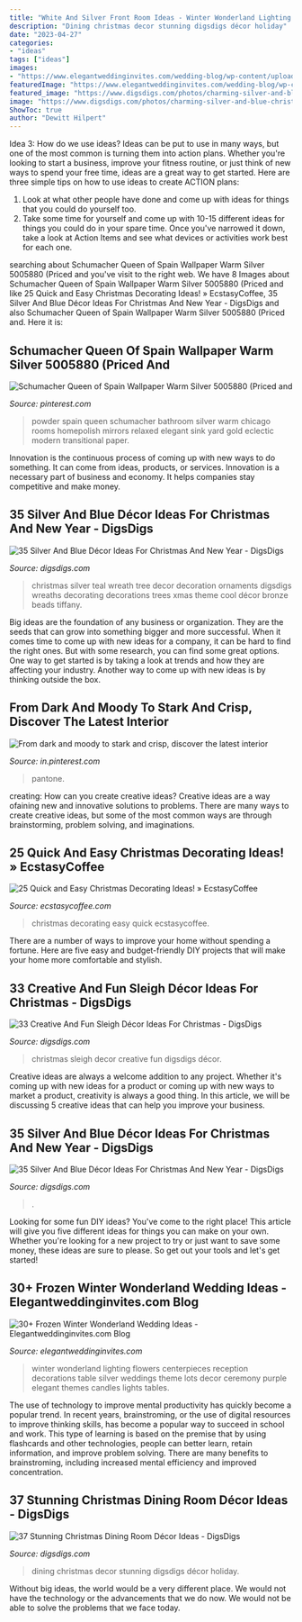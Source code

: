 ```yaml
---
title: "White And Silver Front Room Ideas - Winter Wonderland Lighting Flowers Centerpieces Reception Decorations Table Silver Weddings Theme Lots Decor Ceremony Purple Elegant Themes Candles Lights Tables"
description: "Dining christmas decor stunning digsdigs décor holiday"
date: "2023-04-27"
categories:
- "ideas"
tags: ["ideas"]
images:
- "https://www.elegantweddinginvites.com/wedding-blog/wp-content/uploads/2020/08/tall-white-flower-winter-wedding-centerpieces-with-blue-lighting.jpg"
featuredImage: "https://www.elegantweddinginvites.com/wedding-blog/wp-content/uploads/2020/08/tall-white-flower-winter-wedding-centerpieces-with-blue-lighting.jpg"
featured_image: "https://www.digsdigs.com/photos/charming-silver-and-blue-christmas-decor-ideas-19.jpg"
image: "https://www.digsdigs.com/photos/charming-silver-and-blue-christmas-decor-ideas-19.jpg"
ShowToc: true
author: "Dewitt Hilpert"
---
```



Idea 3: How do we use ideas?
Ideas can be put to use in many ways, but one of the most common is turning them into action plans. Whether you're looking to start a business, improve your fitness routine, or just think of new ways to spend your free time, ideas are a great way to get started. Here are three simple tips on how to use ideas to create ACTION plans:
1. Look at what other people have done and come up with ideas for things that you could do yourself too.
2. Take some time for yourself and come up with 10-15 different ideas for things you could do in your spare time. Once you've narrowed it down, take a look at Action Items and see what devices or activities work best for each one.

	

		
searching about Schumacher Queen of Spain Wallpaper Warm Silver 5005880 (Priced and you've visit to the right web. We have 8 Images about Schumacher Queen of Spain Wallpaper Warm Silver 5005880 (Priced and like 25 Quick and Easy Christmas Decorating Ideas! » EcstasyCoffee, 35 Silver And Blue Décor Ideas For Christmas And New Year - DigsDigs and also Schumacher Queen of Spain Wallpaper Warm Silver 5005880 (Priced and. Here it is:
		
    
## Schumacher Queen Of Spain Wallpaper Warm Silver 5005880 (Priced And

<img loading=lazy src="https://i.pinimg.com/736x/ef/c7/24/efc724140647c04bfa63aad5275e40ca.jpg" onerror="this.onerror=null;this.src='https://tse4.mm.bing.net/th?id=OIP.1KhpA98AHa1wiK1Z-SSUVQHaLH&amp;pid=15.1';" alt="Schumacher Queen of Spain Wallpaper Warm Silver 5005880 (Priced and">

_Source: pinterest.com_

>powder spain queen schumacher bathroom silver warm chicago rooms homepolish mirrors relaxed elegant sink yard gold eclectic modern transitional paper. 

	

Innovation is the continuous process of coming up with new ways to do something. It can come from ideas, products, or services. Innovation is a necessary part of business and economy. It helps companies stay competitive and make money.

    
## 35 Silver And Blue Décor Ideas For Christmas And New Year - DigsDigs

<img loading=lazy src="http://www.digsdigs.com/photos/charming-silver-and-blue-christmas-decor-ideas-21.jpg" onerror="this.onerror=null;this.src='https://tse1.mm.bing.net/th?id=OIP.JY7ArdZ-b9sH7w1A-n-tygAAAA&amp;pid=15.1';" alt="35 Silver And Blue Décor Ideas For Christmas And New Year - DigsDigs">

_Source: digsdigs.com_

>christmas silver teal wreath tree decor decoration ornaments digsdigs wreaths decorating decorations trees xmas theme cool décor bronze beads tiffany. 

	

Big ideas are the foundation of any business or organization. They are the seeds that can grow into something bigger and more successful. When it comes time to come up with new ideas for a company, it can be hard to find the right ones. But with some research, you can find some great options. One way to get started is by taking a look at trends and how they are affecting your industry. Another way to come up with new ideas is by thinking outside the box.

    
## From Dark And Moody To Stark And Crisp, Discover The Latest Interior

<img loading=lazy src="https://i.pinimg.com/736x/5f/b5/6c/5fb56c22ae5d9dd59a159907d881306a--pantone-greenery-interior-greenery-interior-design.jpg?b=t" onerror="this.onerror=null;this.src='https://tse2.mm.bing.net/th?id=OIP.utWNjr2JohHvFIO05jimNgHaLH&amp;pid=15.1';" alt="From dark and moody to stark and crisp, discover the latest interior">

_Source: in.pinterest.com_

>pantone. 

	

creating: How can you create creative ideas?
Creative ideas are a way ofaining new and innovative solutions to problems. There are many ways to create creative ideas, but some of the most common ways are through brainstorming, problem solving, and imaginations.

    
## 25 Quick And Easy Christmas Decorating Ideas! » EcstasyCoffee

<img loading=lazy src="https://i0.wp.com/www.ecstasycoffee.com/wp-content/uploads/2016/10/Christmas-Decorating-37.jpg" onerror="this.onerror=null;this.src='https://tse2.mm.bing.net/th?id=OIP.hItVLx4u6fXZKtQGQAk-YQHaLH&amp;pid=15.1';" alt="25 Quick and Easy Christmas Decorating Ideas! » EcstasyCoffee">

_Source: ecstasycoffee.com_

>christmas decorating easy quick ecstasycoffee. 

	

There are a number of ways to improve your home without spending a fortune. Here are five easy and budget-friendly DIY projects that will make your home more comfortable and stylish.

    
## 33 Creative And Fun Sleigh Décor Ideas For Christmas - DigsDigs

<img loading=lazy src="https://www.digsdigs.com/photos/fun-and-creative-sleigh-decor-ideas-for-christmas-19.jpg" onerror="this.onerror=null;this.src='https://tse3.mm.bing.net/th?id=OIP.MiTP-OAt5UseoLR5oRNFEAAAAA&amp;pid=15.1';" alt="33 Creative And Fun Sleigh Décor Ideas For Christmas - DigsDigs">

_Source: digsdigs.com_

>christmas sleigh decor creative fun digsdigs décor. 

	

Creative ideas are always a welcome addition to any project. Whether it's coming up with new ideas for a product or coming up with new ways to market a product, creativity is always a good thing. In this article, we will be discussing 5 creative ideas that can help you improve your business.

    
## 35 Silver And Blue Décor Ideas For Christmas And New Year - DigsDigs

<img loading=lazy src="https://www.digsdigs.com/photos/charming-silver-and-blue-christmas-decor-ideas-19.jpg" onerror="this.onerror=null;this.src='https://tse2.mm.bing.net/th?id=OIP.1X4MZzCUfXX7aHKEchV7rAHaLH&amp;pid=15.1';" alt="35 Silver And Blue Décor Ideas For Christmas And New Year - DigsDigs">

_Source: digsdigs.com_

>. 

	

Looking for some fun DIY ideas? You've come to the right place! This article will give you five different ideas for things you can make on your own. Whether you're looking for a new project to try or just want to save some money, these ideas are sure to please. So get out your tools and let's get started!

    
## 30+ Frozen Winter Wonderland Wedding Ideas - Elegantweddinginvites.com Blog

<img loading=lazy src="https://www.elegantweddinginvites.com/wedding-blog/wp-content/uploads/2020/08/tall-white-flower-winter-wedding-centerpieces-with-blue-lighting.jpg" onerror="this.onerror=null;this.src='https://tse1.mm.bing.net/th?id=OIP.eJAR99Y0jMbfk3gpztkYDgHaLI&amp;pid=15.1';" alt="30+ Frozen Winter Wonderland Wedding Ideas - Elegantweddinginvites.com Blog">

_Source: elegantweddinginvites.com_

>winter wonderland lighting flowers centerpieces reception decorations table silver weddings theme lots decor ceremony purple elegant themes candles lights tables. 

	

The use of technology to improve mental productivity has quickly become a popular trend. In recent years, brainstroming, or the use of digital resources to improve thinking skills, has become a popular way to succeed in school and work. This type of learning is based on the premise that by using flashcards and other technologies, people can better learn, retain information, and improve problem solving. There are many benefits to brainstroming, including increased mental efficiency and improved concentration.

    
## 37 Stunning Christmas Dining Room Décor Ideas - DigsDigs

<img loading=lazy src="https://www.digsdigs.com/photos/stunning-christmas-dining-room-decor-ideas-9.jpg" onerror="this.onerror=null;this.src='https://tse3.mm.bing.net/th?id=OIP.2q2Y3q6q49MSmNqfdIlCyQHaKn&amp;pid=15.1';" alt="37 Stunning Christmas Dining Room Décor Ideas - DigsDigs">

_Source: digsdigs.com_

>dining christmas decor stunning digsdigs décor holiday. 

	

Without big ideas, the world would be a very different place. We would not have the technology or the advancements that we do now. We would not be able to solve the problems that we face today.

